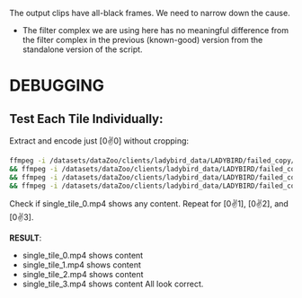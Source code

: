 The output clips have all-black frames. We need to narrow down the cause.
- The filter complex we are using here has no meaningful difference from the filter complex in the previous (known-good) version from the standalone version of the script.






# DEBUGGING

## Test Each Tile Individually:
Extract and encode just [0:v:0] without cropping:

```bash
ffmpeg -i /datasets/dataZoo/clients/ladybird_data/LADYBIRD/failed_copy/0H/0M/0S/0.ts -map 0:v:0 -c copy single_tile_0.mp4 \
&& ffmpeg -i /datasets/dataZoo/clients/ladybird_data/LADYBIRD/failed_copy/0H/0M/0S/0.ts -map 0:v:1 -c copy single_tile_1.mp4 \
&& ffmpeg -i /datasets/dataZoo/clients/ladybird_data/LADYBIRD/failed_copy/0H/0M/0S/0.ts -map 0:v:2 -c copy single_tile_2.mp4 \
&& ffmpeg -i /datasets/dataZoo/clients/ladybird_data/LADYBIRD/failed_copy/0H/0M/0S/0.ts -map 0:v:3 -c copy single_tile_3.mp4
```
Check if single_tile_0.mp4 shows any content. Repeat for [0:v:1], [0:v:2], and [0:v:3].

**RESULT**:
- single_tile_0.mp4 shows content
- single_tile_1.mp4 shows content
- single_tile_2.mp4 shows content
- single_tile_3.mp4 shows content
All look correct.
